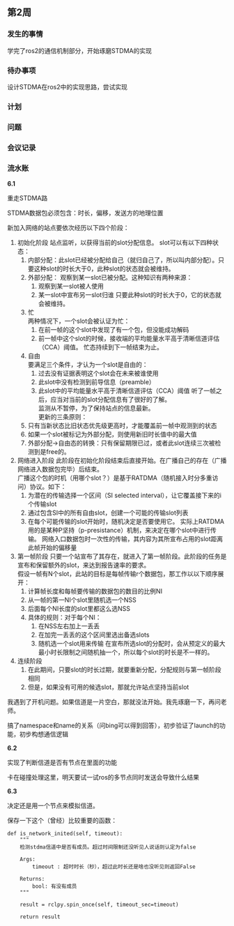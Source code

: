 <!--
 * @Author: Vehshanaan@wsl2Ubuntu2204 1959180242@qq.com
 * @Date: 2023-06-02 15:53:41
 * @LastEditors: Vehshanaan@wsl2Ubuntu2204 1959180242@qq.com
 * @LastEditTime: 2023-06-02 17:55:53
 * @FilePath: /Dissertation2022/日志/6.1-6.7.md
 * @Description: 
 * 
 * Copyright (c) 2023 by ${git_name_email}, All Rights Reserved. 
-->
## 第2周

### 发生的事情

学完了ros2的通信机制部分，开始琢磨STDMA的实现

### 待办事项

设计STDMA在ros2中的实现思路，尝试实现

### 计划

### 问题

### 会议记录

### 流水账


**6.1**

重走STDMA路

STDMA数据包必须包含：时长，偏移，发送方的地理位置

新加入网络的站点要依次经历以下四个阶段：

1. 初始化阶段
   站点监听，以获得当前的slot分配信息。
   slot可以有以下四种状态：
   1. 内部分配：此slot已经被分配给自己（就归自己了，所以叫内部分配）。只要这种slot的时长大于0，此种slot的状态就会被维持。
   2. 外部分配： 观察到某一slot已被分配。这种知识有两种来源：
      1. 观察到某一slot被人使用
      2. 某一slot中宣布另一slot归谁
      只要此种slot的时长大于0，它的状态就会被维持。
   3. 忙  
      两种情况下，一个slot会被认证为忙：
      1. 在前一帧的这个slot中发现了有一个包，但没能成功解码
      2. 前一帧中这个slot的时候，接收端的平均能量水平高于清晰信道评估（CCA）阈值。
      忙态持续到下一帧结束为止。
   4. 自由  
      要满足三个条件，才认为一个slot是自由的：
      1. 过去没有证据表明这个slot会在未来被谁使用
      2. 此slot中没有检测到前导信息（preamble）
      3. 此slot中的平均能量水平高于清晰信道评估（CCA）阈值
   听了一帧之后，应当对当前的slot分配信息有了很好的了解。  
   监测从不暂停，为了保持站点的信息最新。  
   更新的三条原则：
   1. 只有当新状态比旧状态优先级更高时，才能覆盖前一帧中观测到的状态
   2. 如果一个slot被标记为外部分配，则使用新旧时长值中的最大值
   3. 外部分配->自由态的转换：只有保留期限已过，或者此slot连续三次被检测到是free的。
2. 网络进入阶段
   此阶段在初始化阶段结束后直接开始。在广播自己的存在（广播网络进入数据包完毕）后结束。  
   广播这个包的时机（用哪个slot？）是基于RATDMA（随机接入时分多重访问）协议。如下：  
   1. 为潜在的传输选择一个区间（SI selected interval），让它覆盖接下来的i个传输slot
   2. 通过包含SI中的所有自由slot，创建一个可能的传输slot列表
   3. 在每个可能传输的slot开始时，随机决定是否要使用它。
   实际上RATDMA用的是某种P坚持（p-presistance）机制，来决定在哪个slot中进行传输。
   网络入口数据包时一次性的传输，其内容为其所宣布占用的slot距离此帧开始的偏移量
3. 第一帧阶段
   只要一个站宣布了其存在，就进入了第一帧阶段。此阶段的任务是宣布和保留额外的slot，来达到报告速率的要求。  
   假设一帧有N个slot，此站的目标是每帧传输r个数据包，那工作以以下顺序展开：
   1. 计算帧长度和每帧要传输的数据包的数目的比例NI
   2. 从一帧的第一NI个slot里随机选一个NSS
   3. 后面每个NI长度的slot里都这么选NSS
   4. 具体的规则：对于每个NI：
      1. 在NSS左右加上一丢丢
      2. 在加完一丢丢的这个区间里选出备选slots
      3. 随机选一个slot用来传输
   在宣布所选slot的分配时，会从预定义的最大最小时长限制之间随机抽一个，所以每个slot的时长是不一样的。
4. 连续阶段
   1. 在此期间，只要slot的时长过期，就要重新分配，分配规则与第一帧阶段相同
   2. 但是，如果没有可用的候选slot，那就允许站点坚持当前slot


我遇到了开机问题。如果信道是一片空白，那就没法开始。我先琢磨一下，再问老师。

搞了namespace和name的关系（问bing可以得到回答），初步验证了launch的功能，初步构想通信逻辑

**6.2**

实现了判断信道是否有节点在里面的功能

卡在碰撞处理这里，明天要试一试ros的多节点同时发送会导致什么结果

**6.3**

决定还是用一个节点来模拟信道。

保存一下这个（曾经）比较重要的函数：

    def is_network_inited(self, timeout):
        """
        检测stdma信道中是否有成员。超过时间限制还没听见人说话则认定为false

        Args:
            timeout : 超时时长（秒），超过此时长还是啥也没听见则返回False

        Returns:
            bool: 有没有成员
        """

        result = rclpy.spin_once(self, timeout_sec=timeout)

        return result